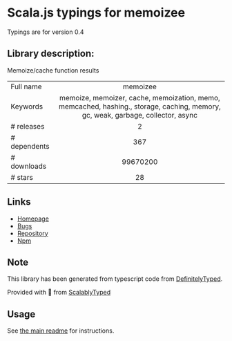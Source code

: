 
# Scala.js typings for memoizee

Typings are for version 0.4

## Library description:
Memoize/cache function results

|                    |                 |
| ------------------ | :-------------: |
| Full name          | memoizee |
| Keywords           | memoize, memoizer, cache, memoization, memo, memcached, hashing., storage, caching, memory, gc, weak, garbage, collector, async |
| # releases         | 2 |
| # dependents       | 367 |
| # downloads        | 99670200 |
| # stars            | 28 |

## Links
- [Homepage](https://github.com/medikoo/memoizee#readme)
- [Bugs](https://github.com/medikoo/memoizee/issues)
- [Repository](https://github.com/medikoo/memoizee)
- [Npm](https://www.npmjs.com/package/memoizee)
    


## Note
This library has been generated from typescript code from [DefinitelyTyped](https://definitelytyped.org).

Provided with :purple_heart: from [ScalablyTyped](https://github.com/oyvindberg/ScalablyTyped)

## Usage
See [the main readme](../../readme.md) for instructions.



